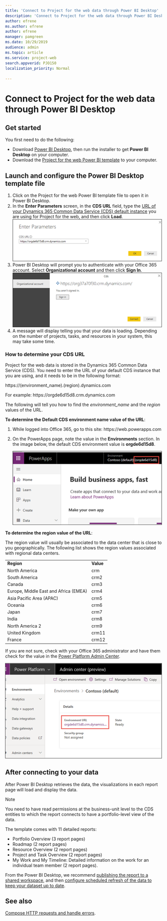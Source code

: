 ```yaml
---
title: 'Connect to Project for the web data through Power BI Desktop'
description: 'Connect to Project for the web data through Power BI Desktop'
author: efrene
ms.author: efrene
author: efrene
manager: pamgreen
ms.date: 10/29/2019
audience: admin
ms.topic: article
ms.service: project-web
search.appverid: PJO150
localization_priority: Normal

---
```

# Connect to Project for the web data through Power BI Desktop


## Get started 
You first need to do the following:

- Download [Power BI Desktop](http://go.microsoft.com/fwlink/?LinkID=521662), then run the installer to get **Power BI Desktop** on your computer.
- Download the [Project for the web Power BI template](https://aka.ms/ProjectReports) to your computer.

## Launch and configure the Power BI Desktop template file
1. Click on the Project for the web Power BI template file to open it in Power BI Desktop.
2. In the **Enter Parameters** screen, in the **CDS URL** field, type the [URL of your Dynamics 365 Common Data Service (CDS) default instance](##How-to-determine-your-CDS-URL) you are using for Project for the web, and then click **Load**.<br/>
![Default CDS environment](media\Parameter.png)
3.  Power BI Desktop will prompt you to authenticate with your Office 365 account. Select **Organizational account** and then click **Sign In**.</br>
![Default CDS environment](media\OrgSignin.png)
4.  A message will display telling you that your data is loading. Depending on the number of projects, tasks, and resources in your system, this may take some time. 


### How to determine your CDS URL

 Project for the web data is stored in the Dynamics 365 Common Data Service (CDS). You need to enter the URL of your default CDS instance that you are using, and it needs to be in the following format: 

https://<spam><spam>(environment_name).(region).dynamics<spam><spam>.com

For example:
https://<spam><spam>orgde6d15d8.crm.dynamics<spam><spam>.com

The following will tell you how to find the *environment_name* and the *region* values of the URL.

**To determine the Default CDS environment name value of the URL**:

1. While logged into Office 365, go to this site:  https://<spam><spam>web.powerapps<spam><spam>.com
2. On the PowerApps page, note the value in the **Environments** section.  In the image below, the default CDS environment value is **orgde6d15d8**.

    ![Default CDS environment](media\PowerAppsPage.png)

**To determine the region value of the URL**:

The region value will usually be associated to the data center that is close to you geographically. The following list shows the region values associated with regional data centers.

|||
|:-----|:-----|
|**Region** <br/> |**Value** <br/> |
|North America   <br/> |crm <br/> |
|South America <br/> |crm2  <br/> |
|Canada   <br/> |crm3 <br/> |
|Europe, Middle East and Africa (EMEA)  <br/> |crm4<br/> |
|Asia Pacific Area (APAC)  <br/> |crm5 <br/> |
|Oceania   <br/> |crm6 <br/> |
|Japan   <br/> |crm7 <br/> |
|India  <br/> |crm8 <br/> |
|North America 2   <br/> |crm9 <br/> |
|United Kingdom   <br/> |crm11 <br/> |
|France  <br/> |crm12 <br/> |

If you are not sure, check with your Office 365 administrator and have them check for the value in the [Power Platform Admin Center](https://docs.microsoft.com/power-platform/admin/admin-guide).

![PowerPlatform Admin Center](media\PowerPlatformAdminCenter.png)

## After connecting to your data

After Power BI Desktop retrieves the data, the visualizations in each report page will load and display the data.  

> [!Note]
> You need to have read permissions at the business-unit level to the CDS entities to which the report connects to have a portfolio-level view of the data.  

The template comes with 11 detailed reports: 
- Portfolio Overview (3 report pages)
- Roadmap (2 report pages)
- Resource Overview (2 report pages)
- Project and Task Overview (2 report pages)
- My Work and My Timeline: Detailed information on the work for an individual team member (2 report pages).   

From the Power BI Desktop, we recommend [publishing the report to a shared workspace](https://docs.microsoft.com/power-bi/desktop-upload-desktop-files), and then [configure scheduled refresh of the data to keep your dataset up to date](https://docs.microsoft.com/power-bi/refresh-scheduled-refresh).

## See also

[Compose HTTP requests and handle errors](https://docs.microsoft.com/powerapps/developer/common-data-service/webapi/compose-http-requests-handle-errors#web-api-url-and-versions).   

  






